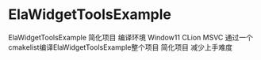 # ElaWidgetToolsExample
ElaWidgetToolsExample 简化项目 编译环境 Window11 CLion MSVC 通过一个cmakelist编译ElaWidgetToolsExample整个项目 简化项目 减少上手难度
